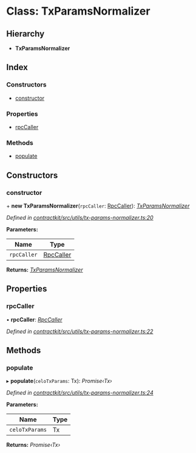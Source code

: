 # Class: TxParamsNormalizer

## Hierarchy

* **TxParamsNormalizer**

## Index

### Constructors

* [constructor](_utils_tx_params_normalizer_.txparamsnormalizer.md#constructor)

### Properties

* [rpcCaller](_utils_tx_params_normalizer_.txparamsnormalizer.md#rpccaller)

### Methods

* [populate](_utils_tx_params_normalizer_.txparamsnormalizer.md#populate)

## Constructors

###  constructor

\+ **new TxParamsNormalizer**(`rpcCaller`: [RpcCaller](../interfaces/_utils_rpc_caller_.rpccaller.md)): *[TxParamsNormalizer](_utils_tx_params_normalizer_.txparamsnormalizer.md)*

*Defined in [contractkit/src/utils/tx-params-normalizer.ts:20](https://github.com/celo-org/celo-monorepo/blob/master/packages/contractkit/src/utils/tx-params-normalizer.ts#L20)*

**Parameters:**

Name | Type |
------ | ------ |
`rpcCaller` | [RpcCaller](../interfaces/_utils_rpc_caller_.rpccaller.md) |

**Returns:** *[TxParamsNormalizer](_utils_tx_params_normalizer_.txparamsnormalizer.md)*

## Properties

###  rpcCaller

• **rpcCaller**: *[RpcCaller](../interfaces/_utils_rpc_caller_.rpccaller.md)*

*Defined in [contractkit/src/utils/tx-params-normalizer.ts:22](https://github.com/celo-org/celo-monorepo/blob/master/packages/contractkit/src/utils/tx-params-normalizer.ts#L22)*

## Methods

###  populate

▸ **populate**(`celoTxParams`: Tx): *Promise‹Tx›*

*Defined in [contractkit/src/utils/tx-params-normalizer.ts:24](https://github.com/celo-org/celo-monorepo/blob/master/packages/contractkit/src/utils/tx-params-normalizer.ts#L24)*

**Parameters:**

Name | Type |
------ | ------ |
`celoTxParams` | Tx |

**Returns:** *Promise‹Tx›*

